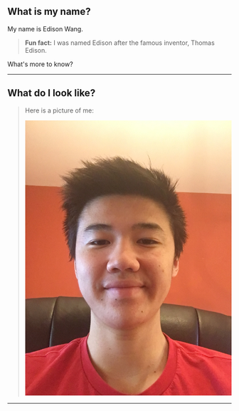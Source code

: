 
## What is my name?

My name is Edison Wang.

> **Fun fact:** I was named Edison after the famous inventor, Thomas Edison.

What's more to know?

---

## What do I look like?

> Here is a picture of me:
>
> ![me](images/self-picture.jpg)

---
